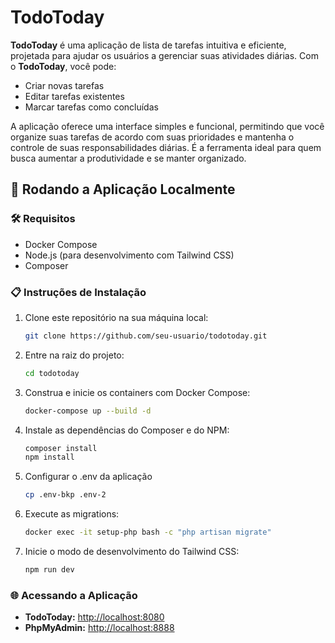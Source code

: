 
# TodoToday

**TodoToday** é uma aplicação de lista de tarefas intuitiva e eficiente, projetada para ajudar os usuários a gerenciar suas atividades diárias. Com o **TodoToday**, você pode:

- Criar novas tarefas
- Editar tarefas existentes
- Marcar tarefas como concluídas

A aplicação oferece uma interface simples e funcional, permitindo que você organize suas tarefas de acordo com suas prioridades e mantenha o controle de suas responsabilidades diárias. É a ferramenta ideal para quem busca aumentar a produtividade e se manter organizado.

## 🚀 Rodando a Aplicação Localmente

### 🛠️ Requisitos

- Docker Compose
- Node.js (para desenvolvimento com Tailwind CSS)
- Composer

### 📋 Instruções de Instalação

1. Clone este repositório na sua máquina local:
   ```bash
   git clone https://github.com/seu-usuario/todotoday.git
   ```
   
2. Entre na raiz do projeto:
   ```bash
   cd todotoday
   ```

3. Construa e inicie os containers com Docker Compose:
   ```bash
   docker-compose up --build -d
   ```

4. Instale as dependências do Composer e do NPM:
   ```bash
   composer install
   npm install
   ```
5. Configurar o .env da aplicação
   ```bash
   cp .env-bkp .env-2
   ```

6. Execute as migrations:
   ```bash
   docker exec -it setup-php bash -c "php artisan migrate"
   ```

7. Inicie o modo de desenvolvimento do Tailwind CSS:
   ```bash
   npm run dev
   ```

### 🌐 Acessando a Aplicação

- **TodoToday:** [http://localhost:8080](http://localhost:8080)
- **PhpMyAdmin:** [http://localhost:8888](http://localhost:8888)

